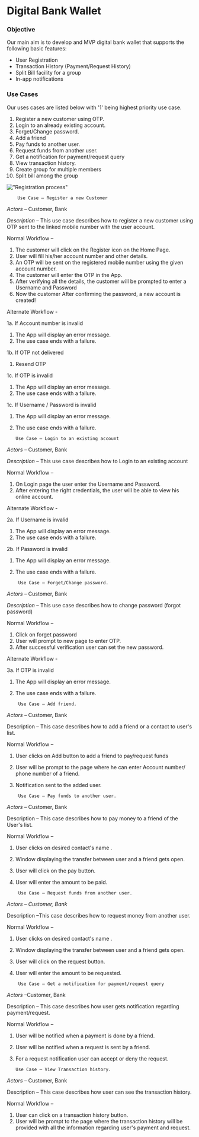 #
# Digital Bank Wallet

### **Objective**

Our main aim is to develop and MVP digital bank wallet that supports the following basic features:

- User Registration
- Transaction History (Payment/Request History)
- Split Bill facility for a group
- In-app notifications

### **Use Cases**

Our uses cases are listed below with &#39;1&#39; being highest priority use case.

1. Register a new customer using OTP.
2. Login to an already existing account.
3. Forget/Change password.
4. Add a friend
5. Pay funds to another user.
6. Request funds from another user.
7. Get a notification for payment/request query
8. View transaction history.
9. Create group for multiple members
10. Split bill among the group

!["Registration process"]('sc1.png')

        Use Case – Register a new Customer

_Actors_ – Customer, Bank

_Description_ – This use case describes how to register a new customer using OTP sent to the linked mobile number with the user account.

Normal Workflow –

1. The customer will click on the Register icon on the Home Page.
2. User will fill his/her account number and other details.
3. An OTP will be sent on the registered mobile number using the given account number.
4. The customer will enter the OTP in the App.
5. After verifying all the details, the customer  will be prompted to enter a Username and Password
6. Now the customer After confirming the password, a new account is created!

Alternate Workflow -

1a. If Account number is invalid

1. The App will display an error message.
2. The use case ends with a failure.

1b. If OTP not delivered

1. Resend OTP

1c. If OTP is invalid

1. The App will display an error message.
2. The use case ends with a failure.

1c. If Username / Password is invalid

1. The App will display an error message.
2. The use case ends with a failure.

       Use Case – Login to an existing account

_Actors_ – Customer, Bank

_Description_ – This use case describes how to Login to an existing account

Normal Workflow –

1. On Login page the user enter the Username and Password.
2. After entering the right credentials, the user will be able to view his online account.

Alternate Workflow -

2a. If Username is invalid

1. The App will display an error message.
2. The use case ends with a failure.

2b. If Password is invalid

1. The App will display an error message.
2. The use case ends with a failure.

        Use Case – Forget/Change password.

_Actors_ – Customer, Bank

_Description_ – This use case describes how to change password (forgot password)

Normal Workflow –

1. Click on forget password
2. User will  prompt to new page to enter OTP.
3. After successful verification user can set the new password.

Alternate Workflow -

3a. If OTP is invalid

1. The App will display an error message.
2. The use case ends with a failure.

        Use Case – Add friend.

_Actors_ _–_ Customer, Bank

Description – This case describes how to add a friend or a contact to user&#39;s list.

Normal Workflow –

1. User clicks on Add button to add a friend to pay/request funds
2. User will be prompt to the page where he can enter Account number/ phone number of a friend.
3. Notification sent to the added user.

        Use Case – Pay funds to another user.

_Actors –_ Customer, Bank

Description – This case describes how to pay money to a friend of the User&#39;s list.

Normal Workflow –

1. User clicks on desired contact&#39;s name .
2. Window displaying the transfer between user and a friend gets open.
3. User will click on the pay button.
4. User will enter the amount to be paid.

        Use Case – Request funds from another user.

_Actors – Customer, Bank_

Description –This case describes how to request money from another user.

   Normal Workflow –

1. User clicks on desired contact&#39;s name .
2. Window displaying the transfer between user and a friend gets open.
3. User will click on the request button.
4. User will enter the amount to be requested.

        Use Case – Get a notification for payment/request query

_Actors_ –Customer, Bank

Description – This case describes how user gets notification regarding payment/request.

   Normal Workflow –

1. User will be notified when a payment is done by a friend.
2. User will be notified when a request is sent by a friend.
3. For a request notification user can accept or deny the request.

       Use Case – View Transaction history.

_Actors_ – Customer, Bank

Description – This case describes how user can see the transaction history.

   Normal Workflow –

1. User can click on a transaction history button.
2. User will be prompt to the page where the transaction history will be provided with all the information regarding user&#39;s payment and request.

